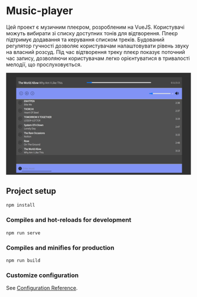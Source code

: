 # Music-player

Цей проект є музичним плеєром, розробленим на VueJS.
Користувачі можуть вибирати зі списку доступних тонів для відтворення. Плеєр підтримує додавання та керування списком треків. Будований регулятор гучності дозволяє користувачам налаштовувати рівень звуку на власний розсуд.
Під час відтворення треку плеєр показує поточний час запису, дозволяючи користувачам легко орієнтуватися в тривалості мелодії, що прослуховується.

![](image/main.jpg)
## Project setup
```
npm install
```

### Compiles and hot-reloads for development
```
npm run serve
```

### Compiles and minifies for production
```
npm run build
```

### Customize configuration
See [Configuration Reference](https://cli.vuejs.org/config/).
